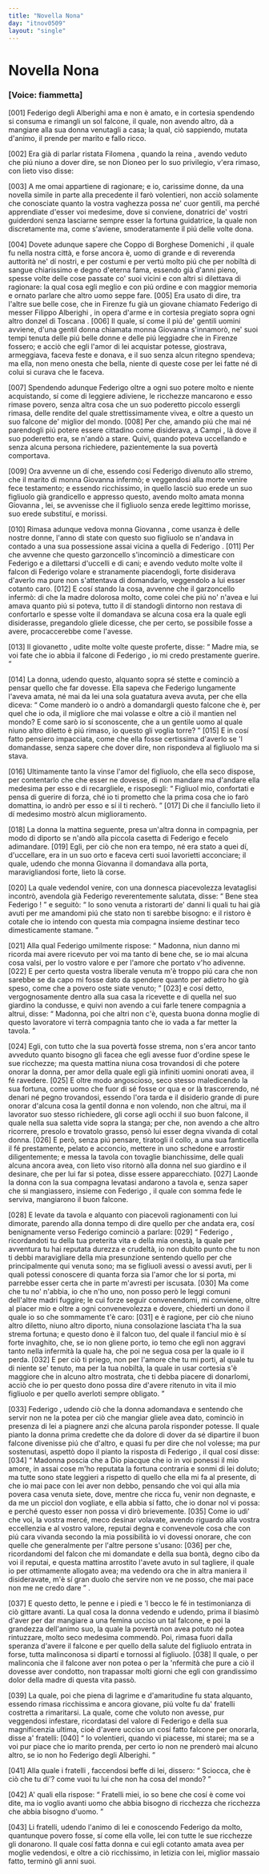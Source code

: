 ```yaml
---
title: "Novella Nona"
day: "itnov0509"
layout: "single"
---
```

<div id="nov0509" type="novella" who="fiammetta">
 <h1>
  Novella Nona
 </h1>
 <argument>
  <p>
   <h3>
    [Voice: fiammetta]
   </h3>
  </p>
  <p>
   <a name="p05090001">
    [001]
   </a>
   <name persref="federigoalberighi" type="person">
    Federigo degli Alberighi
   </name>
   ama e non &egrave; amato, e in cortesia spendendo si consuma e rimangli un sol falcone, il quale, non avendo altro, d&agrave; a mangiare alla sua donna venutagli a casa; la qual, ci&ograve; sappiendo, mutata d'animo, il prende per marito e fallo ricco.
  </p>
 </argument>
 <div3 type="commentary" who="author">
  <p>
   <a name="p05090002">
    [002]
   </a>
   Era gi&agrave; di parlar ristata
   <name persref="filomena" type="person">
    Filomena
   </name>
   , quando la
   <name persref="fiammetta" type="person">
    reina
   </name>
   , avendo veduto che pi&uacute; niuno a dover dire, se non
   <name persref="dioneo" type="person">
    Dioneo
   </name>
   per lo suo privilegio, v'era rimaso, con lieto viso disse:
  </p>
 </div3>
 <p>
  <a name="p05090003">
   [003]
  </a>
  A me omai appartiene di ragionare; e io, carissime donne, da una novella simile in parte alla precedente il far&ograve; volentieri, non acci&ograve; solamente che conosciate quanto la vostra vaghezza possa ne' cuor gentili, ma perch&eacute; apprendiate d'esser voi medesime, dove si conviene, donatrici de' vostri guiderdoni senza lasciarne sempre esser la fortuna guidatrice, la quale non discretamente ma, come s'aviene, smoderatamente il pi&uacute; delle volte dona.
 </p>
 <p>
  <a name="p05090004">
   [004]
  </a>
  Dovete adunque sapere che
  <name persref="coppo" type="person">
   Coppo di Borghese Domenichi
  </name>
  , il quale fu nella nostra citt&agrave;, e forse ancora &egrave;, uomo di grande e di reverenda auttorit&agrave; ne' d&iacute; nostri, e per costumi e per vert&uacute; molto pi&uacute; che per nobilt&agrave; di sangue chiarissimo e degno d'eterna fama, essendo gi&agrave; d'anni pieno, spesse volte delle cose passate co' suoi vicini e con altri si dilettava di ragionare: la qual cosa egli meglio e con pi&uacute; ordine e con maggior memoria e ornato parlare che altro uomo seppe fare.
  <a name="p05090005">
   [005]
  </a>
  Era usato di dire, tra l'altre sue belle cose, che in
  <name placeref="firenze" type="place">
   Firenze
  </name>
  fu gi&agrave; un giovane chiamato
  <name persref="federigoalberighi" type="person">
   Federigo
  </name>
  di messer
  <name persref="filippoalberighi" type="person">
   Filippo Alberighi
  </name>
  , in opera d'arme e in cortesia pregiato sopra ogni altro donzel di
  <name placeref="toscana" type="place">
   Toscana
  </name>
  .
  <a name="p05090006">
   [006]
  </a>
  Il quale, s&iacute; come il pi&uacute; de' gentili uomini avviene, d'una gentil donna chiamata monna
  <name persref="giovanna" type="person">
   Giovanna
  </name>
  s'innamor&ograve;, ne' suoi tempi tenuta delle pi&uacute; belle donne e delle pi&uacute; leggiadre che in
  <name placeref="firenze" type="place">
   Firenze
  </name>
  fossero; e acci&ograve; che egli l'amor di lei acquistar potesse, giostrava, armeggiava, faceva feste e donava, e il suo senza alcun ritegno spendeva; ma ella, non meno onesta che bella, niente di queste cose per lei fatte n&eacute; di colui si curava che le faceva.
 </p>
 <p>
  <a name="p05090007">
   [007]
  </a>
  Spendendo adunque
  <name persref="federigoalberighi" type="person">
   Federigo
  </name>
  oltre a ogni suo potere molto e niente acquistando, s&iacute; come di leggiere adiviene, le ricchezze mancarono e esso rimase povero, senza altra cosa che un suo poderetto piccolo essergli rimasa, delle rendite del quale strettissimamente vivea, e oltre a questo un suo falcone de' miglior del mondo.
  <a name="p05090008">
   [008]
  </a>
  Per che, amando pi&uacute; che mai n&eacute; parendogli pi&uacute; potere essere cittadino come disiderava, a
  <name placeref="campi" type="place">
   Campi
  </name>
  , l&agrave; dove il suo poderetto era, se n'and&ograve; a stare. Quivi, quando poteva uccellando e senza alcuna persona richiedere, pazientemente la sua povert&agrave; comportava.
 </p>
 <p>
  <a name="p05090009">
   [009]
  </a>
  Ora avvenne un d&iacute; che, essendo cos&iacute;
  <name persref="federigoalberighi" type="person">
   Federigo
  </name>
  divenuto allo stremo, che il marito di monna
  <name persref="giovanna" type="person">
   Giovanna
  </name>
  inferm&ograve;; e veggendosi alla morte venire fece testamento; e essendo ricchissimo, in quello lasci&ograve; suo erede un suo figliuolo gi&agrave; grandicello e appresso questo, avendo molto amata monna
  <name persref="giovanna" type="person">
   Giovanna
  </name>
  , lei, se avvenisse che il figliuolo senza erede legittimo morisse, suo erede substitu&iacute;, e morissi.
 </p>
 <p>
  <a name="p05090010">
   [010]
  </a>
  Rimasa adunque vedova monna
  <name persref="giovanna" type="person">
   Giovanna
  </name>
  , come usanza &egrave; delle nostre donne, l'anno di state con questo suo figliuolo se n'andava in contado a una sua possessione assai vicina a quella di
  <name persref="federigoalberighi" type="person">
   Federigo
  </name>
  .
  <a name="p05090011">
   [011]
  </a>
  Per che avvenne che questo garzoncello s'incominci&ograve; a dimesticare con
  <name persref="federigoalberighi" type="person">
   Federigo
  </name>
  e a dilettarsi d'uccelli e di cani; e avendo veduto molte volte il falcon di
  <name persref="federigoalberighi" type="person">
   Federigo
  </name>
  volare e stranamente piacendogli, forte disiderava d'averlo ma pure non s'attentava di domandarlo, veggendolo a lui esser cotanto caro.
  <a name="p05090012">
   [012]
  </a>
  E cos&iacute; stando la cosa, avvenne che il garzoncello inferm&ograve;: di che la madre dolorosa molto, come colei che pi&uacute; no' n'avea e lui amava quanto pi&uacute; si poteva, tutto il d&iacute; standogli dintorno non restava di confortarlo e spesse volte il domandava se alcuna cosa era la quale egli disiderasse, pregandolo gliele dicesse, che per certo, se possibile fosse a avere, procaccerebbe come l'avesse.
 </p>
 <p>
  <a name="p05090013">
   [013]
  </a>
  Il
  <name persref="figliogiovanna-0509" type="person">
   giovanetto
  </name>
  , udite molte volte queste proferte, disse:
  <q direct="unspecified" who="figliogiovanna-0509">
   Madre mia, se voi fate che io abbia il falcone di
   <name persref="federigoalberighi" type="person">
    Federigo
   </name>
   , io mi credo prestamente guerire.
  </q>
 </p>
 <p>
  <a name="p05090014">
   [014]
  </a>
  La donna, udendo questo, alquanto sopra s&eacute; stette e cominci&ograve; a pensar quello che far dovesse. Ella sapeva che
  <name persref="federigoalberighi" type="person">
   Federigo
  </name>
  lungamente l'aveva amata, n&eacute; mai da lei una sola guatatura aveva avuta, per che ella diceva:
  <q direct="unspecified" who="giovanna">
   Come mander&ograve; io o andr&ograve; a domandargli questo falcone che &egrave;, per quel che io oda, il migliore che mai volasse e oltre a ci&ograve; il mantien nel mondo? E come sar&ograve; io s&iacute; sconoscente, che a un gentile uomo al quale niuno altro diletto &egrave; pi&uacute; rimaso, io questo gli voglia torre?
  </q>
  <a name="p05090015">
   [015]
  </a>
  E in cos&iacute; fatto pensiero impacciata, come che ella fosse certissima d'averlo se 'l domandasse, senza sapere che dover dire, non rispondeva al figliuolo ma si stava.
 </p>
 <p>
  <a name="p05090016">
   [016]
  </a>
  Ultimamente tanto la vinse l'amor del figliuolo, che ella seco dispose, per contentarlo che che esser ne dovesse, di non mandare ma d'andare ella medesima per esso e di recargliele, e risposegli:
  <q direct="unspecified" who="giovanna">
   Figliuol mio, confortati e pensa di guerire di forza, ch&eacute; io ti prometto che la prima cosa che io far&ograve; domattina, io andr&ograve; per esso e s&iacute; il ti recher&ograve;.
  </q>
  <a name="p05090017">
   [017]
  </a>
  Di che il fanciullo lieto il d&iacute; medesimo mostr&ograve; alcun miglioramento.
 </p>
 <p>
  <a name="p05090018">
   [018]
  </a>
  La
  <name persref="giovanna" type="person">
   donna
  </name>
  la mattina seguente, presa un'altra donna in compagnia, per modo di diporto se n'and&ograve; alla piccola casetta di
  <name persref="federigoalberighi" type="person">
   Federigo
  </name>
  e fecelo adimandare.
  <a name="p05090019">
   [019]
  </a>
  Egli, per ci&ograve; che non era tempo, n&eacute; era stato a quei d&iacute;, d'uccellare, era in un suo orto e faceva certi suoi lavorietti acconciare; il quale, udendo che monna
  <name persref="giovanna" type="person">
   Giovanna
  </name>
  il domandava alla porta, maravigliandosi forte, lieto l&agrave; corse.
 </p>
 <p>
  <a name="p05090020">
   [020]
  </a>
  La quale vedendol venire, con una donnesca piacevolezza levataglisi incontr&ograve;, avendola gi&agrave;
  <name persref="federigoalberighi" type="person">
   Federigo
  </name>
  reverentemente salutata, disse:
  <q direct="unspecified" who="giovanna">
   Bene stea
   <name persref="federigoalberighi" type="person">
    Federigo
   </name>
   !
  </q>
  e seguit&ograve;:
  <q direct="unspecified">
   Io sono venuta a ristorarti de' danni li quali tu hai gi&agrave; avuti per me amandomi pi&uacute; che stato non ti sarebbe bisogno: e il ristoro &egrave; cotale che io intendo con questa mia compagna insieme destinar teco dimesticamente stamane.
  </q>
 </p>
 <p>
  <a name="p05090021">
   [021]
  </a>
  Alla qual
  <name persref="federigoalberighi" type="person">
   Federigo
  </name>
  umilmente rispose:
  <q direct="unspecified" who="federigoalberighi">
   Madonna, niun danno mi ricorda mai avere ricevuto per voi ma tanto di bene che, se io mai alcuna cosa valsi, per lo vostro valore e per l'amore che portato v'ho adivenne.
   <a name="p05090022">
    [022]
   </a>
   E per certo questa vostra liberale venuta m'&egrave; troppo pi&uacute; cara che non sarebbe se da capo mi fosse dato da spendere quanto per adietro ho gi&agrave; speso, come che a povero oste siate venuto;
  </q>
  <a name="p05090023">
   [023]
  </a>
  e cos&iacute; detto, vergognosamente dentro alla sua casa la ricevette e di quella nel suo giardino la condusse, e quivi non avendo a cui farle tenere compagnia a altrui, disse:
  <q direct="unspecified" who="federigoalberighi">
   Madonna, poi che altri non c'&egrave;, questa buona donna moglie di questo lavoratore vi terr&agrave; compagnia tanto che io vada a far metter la tavola.
  </q>
 </p>
 <p>
  <a name="p05090024">
   [024]
  </a>
  Egli, con tutto che la sua povert&agrave; fosse strema, non s'era ancor tanto avveduto quanto bisogno gli facea che egli avesse fuor d'ordine spese le sue ricchezze; ma questa mattina niuna cosa trovandosi di che potere onorar la donna, per amor della quale egli gi&agrave; infiniti uomini onorati avea, il f&eacute; ravedere.
  <a name="p05090025">
   [025]
  </a>
  E oltre modo angoscioso, seco stesso maledicendo la sua fortuna, come uomo che fuor di s&eacute; fosse or qua e or l&agrave; trascorrendo, n&eacute; denari n&eacute; pegno trovandosi, essendo l'ora tarda e il disiderio grande di pure onorar d'alcuna cosa la gentil donna e non volendo, non che altrui, ma il lavorator suo stesso richiedere, gli corse agli occhi il suo buon falcone, il quale nella sua saletta vide sopra la stanga; per che, non avendo a che altro ricorrere, presolo e trovatolo grasso, pens&ograve; lui esser degna vivanda di cotal donna.
  <a name="p05090026">
   [026]
  </a>
  E per&ograve;, senza pi&uacute; pensare, tiratogli il collo, a una sua fanticella il f&eacute; prestamente, pelato e acconcio, mettere in uno schedone e arrostir diligentemente; e messa la tavola con tovaglie bianchissime, delle quali alcuna ancora avea, con lieto viso ritorn&ograve; alla donna nel suo giardino e il desinare, che per lui far si potea, disse essere apparecchiato.
  <a name="p05090027">
   [027]
  </a>
  Laonde la donna con la sua compagna levatasi andarono a tavola e, senza saper che si mangiassero, insieme con
  <name persref="federigoalberighi" type="person">
   Federigo
  </name>
  , il quale con somma fede le serviva, mangiarono il buon falcone.
 </p>
 <p>
  <a name="p05090028">
   [028]
  </a>
  E levate da tavola e alquanto con piacevoli ragionamenti con lui dimorate, parendo alla donna tempo di dire quello per che andata era, cos&iacute; benignamente verso
  <name persref="federigoalberighi" type="person">
   Federigo
  </name>
  cominci&ograve; a parlare:
  <a name="p05090029">
   [029]
  </a>
  <q direct="unspecified" who="giovanna">
   <name persref="federigoalberighi" type="person">
    Federigo
   </name>
   , ricordandoti tu della tua preterita vita e della mia onest&agrave;, la quale per avventura tu hai reputata durezza e crudelt&agrave;, io non dubito punto che tu non ti debbi maravigliare della mia presunzione sentendo quello per che principalmente qui venuta sono; ma se figliuoli avessi o avessi avuti, per li quali potessi conoscere di quanta forza sia l'amor che lor si porta, mi parrebbe esser certa che in parte m'avresti per iscusata.
   <a name="p05090030">
    [030]
   </a>
   Ma come che tu no' n'abbia, io che n'ho uno, non posso per&ograve; le leggi comuni dell'altre madri fuggire; le cui forze seguir convenendomi, mi conviene, oltre al piacer mio e oltre a ogni convenevolezza e dovere, chiederti un dono il quale io so che sommamente t'&egrave; caro:
   <a name="p05090031">
    [031]
   </a>
   e &egrave; ragione, per ci&ograve; che niuno altro diletto, niuno altro diporto, niuna consolazione lasciata t'ha la sua strema fortuna; e questo dono &egrave; il falcon tuo, del quale il fanciul mio &egrave; s&iacute; forte invaghito, che, se io non gliene porto, io temo che egli non aggravi tanto nella infermit&agrave; la quale ha, che poi ne segua cosa per la quale io il perda.
   <a name="p05090032">
    [032]
   </a>
   E per ci&ograve; ti priego, non per l'amore che tu mi porti, al quale tu di niente se' tenuto, ma per la tua nobilt&agrave;, la quale in usar cortesia s'&egrave; maggiore che in alcuno altro mostrata, che ti debba piacere di donarlomi, acci&ograve; che io per questo dono possa dire d'avere ritenuto in vita il mio figliuolo e per quello averloti sempre obligato.
  </q>
 </p>
 <p>
  <a name="p05090033">
   [033]
  </a>
  <name persref="federigoalberighi" type="person">
   Federigo
  </name>
  , udendo ci&ograve; che la donna adomandava e sentendo che servir non ne la potea per ci&ograve; che mangiar gliele avea dato, cominci&ograve; in presenza di lei a piagnere anzi che alcuna parola risponder potesse. Il quale pianto la donna prima credette che da dolore di dover da s&eacute; dipartire il buon falcone divenisse pi&uacute; che d'altro, e quasi fu per dire che nol volesse; ma pur sostenutasi, aspett&ograve; dopo il pianto la risposta di
  <name persref="federigoalberighi" type="person">
   Federigo
  </name>
  , il qual cos&iacute; disse:
  <a name="p05090034">
   [034]
  </a>
  <q direct="unspecified" who="federigoalberighi">
   Madonna poscia che a Dio piacque che io in voi ponessi il mio amore, in assai cose m'ho reputata la fortuna contraria e sonmi di lei doluto; ma tutte sono state leggieri a rispetto di quello che ella mi fa al presente, di che io mai pace con lei aver non debbo, pensando che voi qui alla mia povera casa venuta siete, dove, mentre che ricca fu, venir non degnaste, e da me un picciol don vogliate, e ella abbia s&iacute; fatto, che io donar nol vi possa: e perch&eacute; questo esser non possa vi dir&ograve; brievemente.
   <a name="p05090035">
    [035]
   </a>
   Come io udi' che voi, la vostra merc&eacute;, meco desinar volavate, avendo riguardo alla vostra eccellenzia e al vostro valore, reputai degna e convenevole cosa che con pi&uacute; cara vivanda secondo la mia possibilit&agrave; io vi dovessi onorare, che con quelle che generalmente per l'altre persone s'usano:
   <a name="p05090036">
    [036]
   </a>
   per che, ricordandomi del falcon che mi domandate e della sua bont&agrave;, degno cibo da voi il reputai, e questa mattina arrostito l'avete avuto in sul tagliere, il quale io per ottimamente allogato avea; ma vedendo ora che in altra maniera il disideravate, m'&egrave; s&iacute; gran duolo che servire non ve ne posso, che mai pace non me ne credo dare
  </q>
  .
 </p>
 <p>
  <a name="p05090037">
   [037]
  </a>
  E questo detto, le penne e i piedi e 'l becco le f&eacute; in testimonianza di ci&ograve; gittare avanti. La qual cosa la donna vedendo e udendo, prima il biasim&ograve; d'aver per dar mangiare a una femina ucciso un tal falcone, e poi la grandezza dell'animo suo, la quale la povert&agrave; non avea potuto n&eacute; potea rintuzzare, molto seco medesima commend&ograve;. Poi, rimasa fuori dalla speranza d'avere il falcone e per quello della salute del figliuolo entrata in forse, tutta malinconosa si dipart&iacute; e tornossi al figliuolo.
  <a name="p05090038">
   [038]
  </a>
  Il quale, o per malinconia che il falcone aver non potea o per la 'nfermit&agrave; che pure a ci&ograve; il dovesse aver condotto, non trapassar molti giorni che egli con grandissimo dolor della madre di questa vita pass&ograve;.
 </p>
 <p>
  <a name="p05090039">
   [039]
  </a>
  La quale, poi che piena di lagrime e d'amaritudine fu stata alquanto, essendo rimasa ricchissima e ancora giovane, pi&uacute; volte fu da' fratelli costretta a rimaritarsi. La quale, come che voluto non avesse, pur veggendosi infestare, ricordatasi del valore di
  <name persref="federigoalberighi" type="person">
   Federigo
  </name>
  e della sua magnificenzia ultima, cio&egrave; d'avere ucciso un cos&iacute; fatto falcone per onorarla, disse a' fratelli:
  <a name="p05090040">
   [040]
  </a>
  <q direct="unspecified" who="giovanna">
   Io volentieri, quando vi piacesse, mi starei; ma se a voi pur piace che io marito prenda, per certo io non ne prender&ograve; mai alcuno altro, se io non ho
   <name persref="federigoalberighi" type="person">
    Federigo degli Alberighi.
   </name>
  </q>
 </p>
 <p>
  <a name="p05090041">
   [041]
  </a>
  Alla quale i
  <name persref="fratelligiovanna-0509" type="person">
   fratelli
  </name>
  , faccendosi beffe di lei, dissero:
  <q direct="unspecified" who="fratelligiovanna-0509">
   Sciocca, che &egrave; ci&ograve; che tu di'? come vuoi tu lui che non ha cosa del mondo?
  </q>
 </p>
 <p>
  <a name="p05090042">
   [042]
  </a>
  A' quali
  <name persref="giovanna" type="person">
   ella
  </name>
  rispose:
  <q direct="unspecified" who="giovanna">
   Fratelli miei, io so bene che cos&iacute; &egrave; come voi dite, ma io voglio avanti uomo che abbia bisogno di ricchezza che ricchezza che abbia bisogno d'uomo.
  </q>
 </p>
 <p>
  <a name="p05090043">
   [043]
  </a>
  Li fratelli, udendo l'animo di lei e conoscendo
  <name persref="federigoalberighi" type="person">
   Federigo
  </name>
  da molto, quantunque povero fosse, s&iacute; come ella volle, lei con tutte le sue ricchezze gli donarono. Il quale cos&iacute; fatta donna e cui egli cotanto amata avea per moglie vedendosi, e oltre a ci&ograve; ricchissimo, in letizia con lei, miglior massaio fatto, termin&ograve; gli anni suoi.
 </p>
</div>